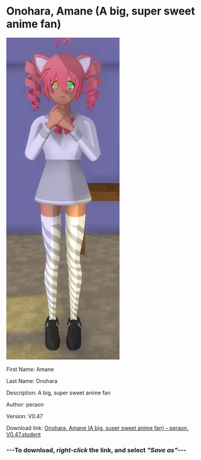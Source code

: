 # Onohara, Amane (A big, super sweet anime fan)

<img src = "https://raw.githubusercontent.com/Arbiter1223/Daigaku-Gurashi-Custom-Students/master/Students/Files/Onohara%2C%20Amane%20(A%20big%2C%20super%20sweet%20anime%20fan).png">

First Name: Amane

Last Name: Onohara

Description: A big, super sweet anime fan

Author: peraon

Version: V0.47

Download link: <a href="https://raw.githubusercontent.com/Arbiter1223/Daigaku-Gurashi-Custom-Students/master/Students/Files/Onohara%2C%20Amane%20(A%20big%2C%20super%20sweet%20anime%20fan)%20-%20peraon%2C%20V0.47.student">Onohara, Amane (A big, super sweet anime fan) - peraon, V0.47.student</a>

### ---**To download, _right-click_ the link, and select _"Save as"_**---
